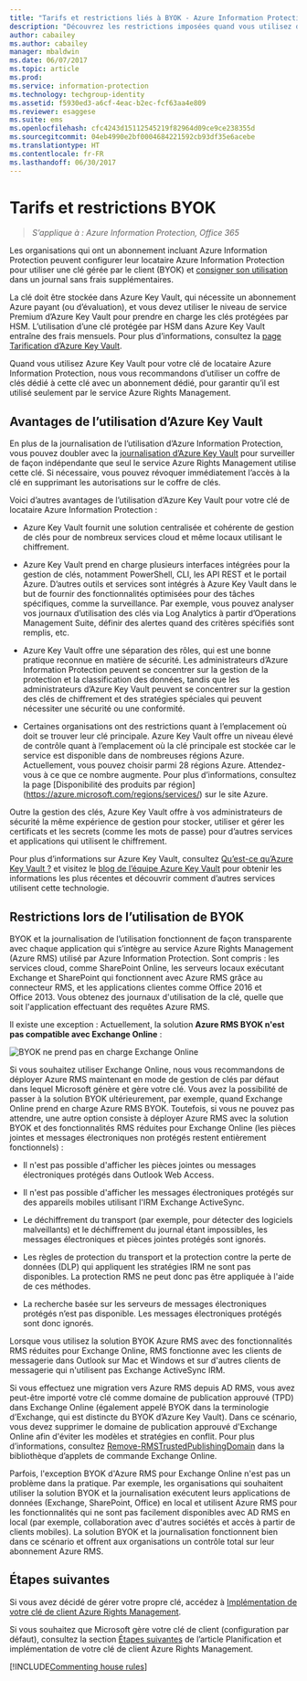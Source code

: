 ```yaml
---
title: "Tarifs et restrictions liés à BYOK - Azure Information Protection"
description: "Découvrez les restrictions imposées quand vous utilisez des clés gérés par le client (BYOK, Bring Your Own Key) avec Azure RMS."
author: cabailey
ms.author: cabailey
manager: mbaldwin
ms.date: 06/07/2017
ms.topic: article
ms.prod: 
ms.service: information-protection
ms.technology: techgroup-identity
ms.assetid: f5930ed3-a6cf-4eac-b2ec-fcf63aa4e809
ms.reviewer: esaggese
ms.suite: ems
ms.openlocfilehash: cfc4243d15112545219f82964d09ce9ce238355d
ms.sourcegitcommit: 04eb4990e2bf0004684221592cb93df35e6acebe
ms.translationtype: HT
ms.contentlocale: fr-FR
ms.lasthandoff: 06/30/2017
---
```

# <a name="byok-pricing-and-restrictions"></a>Tarifs et restrictions BYOK

>*S’applique à : Azure Information Protection, Office 365*


Les organisations qui ont un abonnement incluant Azure Information Protection peuvent configurer leur locataire Azure Information Protection pour utiliser une clé gérée par le client (BYOK) et [consigner son utilisation](../deploy-use/log-analyze-usage.md) dans un journal sans frais supplémentaires. 

La clé doit être stockée dans Azure Key Vault, qui nécessite un abonnement Azure payant (ou d’évaluation), et vous devez utiliser le niveau de service Premium d’Azure Key Vault pour prendre en charge les clés protégées par HSM. L’utilisation d’une clé protégée par HSM dans Azure Key Vault entraîne des frais mensuels. Pour plus d’informations, consultez la [page Tarification d’Azure Key Vault](https://azure.microsoft.com/en-us/pricing/details/key-vault/).

Quand vous utilisez Azure Key Vault pour votre clé de locataire Azure Information Protection, nous vous recommandons d’utiliser un coffre de clés dédié à cette clé avec un abonnement dédié, pour garantir qu’il est utilisé seulement par le service Azure Rights Management. 

## <a name="benefits-of-using-azure-key-vault"></a>Avantages de l’utilisation d’Azure Key Vault

En plus de la journalisation de l’utilisation d’Azure Information Protection, vous pouvez doubler avec la [journalisation d’Azure Key Vault](https://azure.microsoft.com/documentation/articles/key-vault-logging/) pour surveiller de façon indépendante que seul le service Azure Rights Management utilise cette clé. Si nécessaire, vous pouvez révoquer immédiatement l’accès à la clé en supprimant les autorisations sur le coffre de clés.

Voici d’autres avantages de l’utilisation d’Azure Key Vault pour votre clé de locataire Azure Information Protection :

- Azure Key Vault fournit une solution centralisée et cohérente de gestion de clés pour de nombreux services cloud et même locaux utilisant le chiffrement.

- Azure Key Vault prend en charge plusieurs interfaces intégrées pour la gestion de clés, notamment PowerShell, CLI, les API REST et le portail Azure. D’autres outils et services sont intégrés à Azure Key Vault dans le but de fournir des fonctionnalités optimisées pour des tâches spécifiques, comme la surveillance. Par exemple, vous pouvez analyser vos journaux d’utilisation des clés via Log Analytics à partir d’Operations Management Suite, définir des alertes quand des critères spécifiés sont remplis, etc.

- Azure Key Vault offre une séparation des rôles, qui est une bonne pratique reconnue en matière de sécurité. Les administrateurs d’Azure Information Protection peuvent se concentrer sur la gestion de la protection et la classification des données, tandis que les administrateurs d’Azure Key Vault peuvent se concentrer sur la gestion des clés de chiffrement et des stratégies spéciales qui peuvent nécessiter une sécurité ou une conformité.

- Certaines organisations ont des restrictions quant à l’emplacement où doit se trouver leur clé principale. Azure Key Vault offre un niveau élevé de contrôle quant à l’emplacement où la clé principale est stockée car le service est disponible dans de nombreuses régions Azure. Actuellement, vous pouvez choisir parmi 28 régions Azure. Attendez-vous à ce que ce nombre augmente. Pour plus d’informations, consultez la page [Disponibilité des produits par région] (https://azure.microsoft.com/regions/services/) sur le site Azure.

Outre la gestion des clés, Azure Key Vault offre à vos administrateurs de sécurité la même expérience de gestion pour stocker, utiliser et gérer les certificats et les secrets (comme les mots de passe) pour d’autres services et applications qui utilisent le chiffrement. 

Pour plus d’informations sur Azure Key Vault, consultez [Qu’est-ce qu’Azure Key Vault ?](https://azure.microsoft.com/documentation/articles/key-vault-whatis/) et visitez le [blog de l’équipe Azure Key Vault](https://blogs.technet.microsoft.com/kv/) pour obtenir les informations les plus récentes et découvrir comment d’autres services utilisent cette technologie.


## <a name="restrictions-when-using-byok"></a>Restrictions lors de l’utilisation de BYOK

BYOK et la journalisation de l’utilisation fonctionnent de façon transparente avec chaque application qui s’intègre au service Azure Rights Management (Azure RMS) utilisé par Azure Information Protection. Sont compris : les services cloud, comme SharePoint Online, les serveurs locaux exécutant Exchange et SharePoint qui fonctionnent avec Azure RMS grâce au connecteur RMS, et les applications clientes comme Office 2016 et Office 2013. Vous obtenez des journaux d'utilisation de la clé, quelle que soit l'application effectuant des requêtes Azure RMS.

Il existe une exception : Actuellement, la solution **Azure RMS BYOK n'est pas compatible avec Exchange Online** :

![BYOK ne prend pas en charge Exchange Online](../media/RMS_BYOK_noExchange.png)

Si vous souhaitez utiliser Exchange Online, nous vous recommandons de déployer Azure RMS maintenant en mode de gestion de clés par défaut dans lequel Microsoft génère et gère votre clé. Vous avez la possibilité de passer à la solution BYOK ultérieurement, par exemple, quand Exchange Online prend en charge Azure RMS BYOK. Toutefois, si vous ne pouvez pas attendre, une autre option consiste à déployer Azure RMS avec la solution BYOK et des fonctionnalités RMS réduites pour Exchange Online (les pièces jointes et messages électroniques non protégés restent entièrement fonctionnels) :

-   Il n'est pas possible d'afficher les pièces jointes ou messages électroniques protégés dans Outlook Web Access.

-   Il n'est pas possible d'afficher les messages électroniques protégés sur des appareils mobiles utilisant l'IRM Exchange ActiveSync.

-   Le déchiffrement du transport (par exemple, pour détecter des logiciels malveillants) et le déchiffrement du journal étant impossibles, les messages électroniques et pièces jointes protégés sont ignorés.

-   Les règles de protection du transport et la protection contre la perte de données (DLP) qui appliquent les stratégies IRM ne sont pas disponibles. La protection RMS ne peut donc pas être appliquée à l'aide de ces méthodes.

-   La recherche basée sur les serveurs de messages électroniques protégés n’est pas disponible. Les messages électroniques protégés sont donc ignorés.

Lorsque vous utilisez la solution BYOK Azure RMS avec des fonctionnalités RMS réduites pour Exchange Online, RMS fonctionne avec les clients de messagerie dans Outlook sur Mac et Windows et sur d'autres clients de messagerie qui n'utilisent pas Exchange ActiveSync IRM.

Si vous effectuez une migration vers Azure RMS depuis AD RMS, vous avez peut-être importé votre clé comme domaine de publication approuvé (TPD) dans Exchange Online (également appelé BYOK dans la terminologie d’Exchange, qui est distincte du BYOK d’Azure Key Vault). Dans ce scénario, vous devez supprimer le domaine de publication approuvé d'Exchange Online afin d'éviter les modèles et stratégies en conflit. Pour plus d’informations, consultez [Remove-RMSTrustedPublishingDomain](https://technet.microsoft.com/library/jj200720%28v=exchg.150%29.aspx) dans la bibliothèque d’applets de commande Exchange Online.

Parfois, l'exception BYOK d'Azure RMS pour Exchange Online n'est pas un problème dans la pratique. Par exemple, les organisations qui souhaitent utiliser la solution BYOK et la journalisation exécutent leurs applications de données (Exchange, SharePoint, Office) en local et utilisent Azure RMS pour les fonctionnalités qui ne sont pas facilement disponibles avec AD RMS en local (par exemple, collaboration avec d'autres sociétés et accès à partir de clients mobiles). La solution BYOK et la journalisation fonctionnent bien dans ce scénario et offrent aux organisations un contrôle total sur leur abonnement Azure RMS.

## <a name="next-steps"></a>Étapes suivantes

Si vous avez décidé de gérer votre propre clé, accédez à [Implémentation de votre clé de client Azure Rights Management](plan-implement-tenant-key.md#implementing-your-azure-information-protection-tenant-key).

Si vous souhaitez que Microsoft gère votre clé de client (configuration par défaut), consultez la section [Étapes suivantes](plan-implement-tenant-key.md#next-steps) de l’article Planification et implémentation de votre clé de client Azure Rights Management.

[!INCLUDE[Commenting house rules](../includes/houserules.md)]
